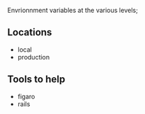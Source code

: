 Envrionnment variables at the various levels;

## Locations
- local
- production

## Tools to help
- figaro
- rails
